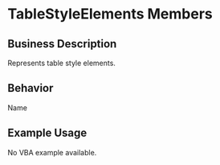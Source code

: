 # TableStyleElements Members

## Business Description
Represents table style elements.

## Behavior
Name

## Example Usage
No VBA example available.